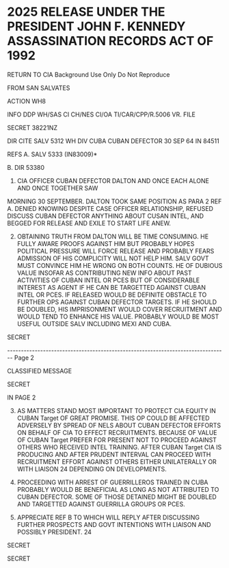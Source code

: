 # 2025 RELEASE UNDER THE PRESIDENT JOHN F. KENNEDY ASSASSINATION RECORDS ACT OF 1992

RETURN TO CIA
Background Use Only
Do Not Reproduce

FROM
SAN SALVATES

ACTION
WH8

INFO
DDP WH/SAS CI CH/NES CI/OA TI/CAR/CPP/R.5006
VR. FILE

SECRET 38221NZ

DIR CITE SALV 5312
WH DIV CUBA CUBAN DEFECTOR
30 SEP 64 IN 84511

REFS A. SALV 5333 (IN83009)*

B. DIR 53380

1. CIA OFFICER
   CUBAN DEFECTOR
   DALTON
   AND ONCE EACH ALONE AND ONCE TOGETHER SAW

MORNING 30 SEPTEMBER. DALTON TOOK SAME POSITION AS PARA 2 REF A.
DENIED KNOWING DESPITE CASE OFFICER RELATIONSHIP, REFUSED DISCUSS
CUBAN DEFECTOR
ANYTHING ABOUT CUSAN INTEL, AND BEGGED FOR RELEASE AND EXILE TO START
LIFE ANEW.

2. OBTAINING TRUTH FROM DALTON WILL BE TIME CONSUMING. HE FULLY
   AWARE PROOFS AGAINST HIM BUT PROBABLY HOPES POLITICAL PRESSURE WILL FORCE
   RELEASE AND PROBABLY FEARS ADMISSION OF HIS COMPLICITY WILL NOT HELP
   HIM. SALV GOVT MUST CONVINCE HIM HE WRONG ON BOTH COUNTS. HE OF
   DUBIOUS VALUE INSOFAR AS CONTRIBUTING NEW INFO ABOUT PAST ACTIVITIES
   OF CUBAN INTEL OR PCES BUT OF CONSIDERABLE INTEREST AS AGENT IF HE
   CAN BE TARGETTED AGAINST CUBAN INTEL OR PCES. IF RELEASED WOULD BE
   DEFINITE OBSTACLE TO FURTHER OPS AGAINST CUBAN DEFECTOR TARGETS. IF HE SHOULD
   BE DOUBLED, HIS IMPRISONMENT WOULD COVER RECRUITMENT AND WOULD TEND TO
   ENHANCE HIS VALUE. PROBABLY WOULD BE MOST USEFUL OUTSIDE SALV
   INCLUDING MEXI AND CUBA.

SECRET


-------------------------------------------------------------------------------- Page 2

CLASSIFIED MESSAGE

SECRET

IN PAGE 2

3. AS MATTERS STAND MOST IMPORTANT TO PROTECT CIA EQUITY IN CUBAN Target OF GREAT PROMISE. THIS OP COULD BE AFFECTED ADVERSELY BY SPREAD OF NELS ABOUT CUBAN DEFECTOR EFFORTS ON BEHALF OF CIA TO EFFECT RECRUITMENTS. BECAUSE OF VALUE OF CUBAN Target PREFER FOR PRESENT NOT TO PROCEED AGAINST OTHERS WHO RECEIVED INTEL TRAINING. AFTER CUBAN Target CIA IS PRODUCING AND AFTER PRUDENT INTERVAL CAN PROCEED WITH RECRUITMENT EFFORT AGAINST OTHERS EITHER UNILATERALLY OR WITH LIAISON 24 DEPENDING ON DEVELOPMENTS.

4. PROCEEDING WITH ARREST OF GUERRILLEROS TRAINED IN CUBA PROBABLY WOULD BE BENEFICIAL AS LONG AS NOT ATTRIBUTED TO CUBAN DEFECTOR. SOME OF THOSE DETAINED MIGHT BE DOUBLED AND TARGETTED AGAINST GUERRILLA GROUPS OR PCES.

5. APPRECIATE REF B TO WHICH WILL REPLY AFTER DISCUSSING FURTHER PROSPECTS AND GOVT INTENTIONS WITH LIAISON AND POSSIBLY PRESIDENT. 24

SECRET

SECRET
